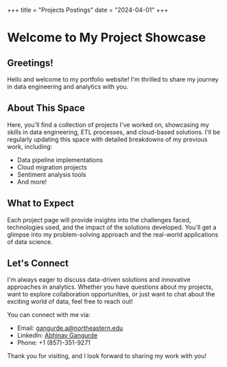 +++
title = "Projects Postings"
date = "2024-04-01"
+++

# Welcome to My Project Showcase

## Greetings!

Hello and welcome to my portfolio website! I'm thrilled to share my journey in data engineering and analytics with you.

## About This Space

Here, you'll find a collection of projects I've worked on, showcasing my skills in data engineering, ETL processes, and cloud-based solutions. I'll be regularly updating this space with detailed breakdowns of my previous work, including:

- Data pipeline implementations
- Cloud migration projects
- Sentiment analysis tools
- And more!

## What to Expect

Each project page will provide insights into the challenges faced, technologies used, and the impact of the solutions developed. You'll get a glimpse into my problem-solving approach and the real-world applications of data science.

## Let's Connect

I'm always eager to discuss data-driven solutions and innovative approaches in analytics. Whether you have questions about my projects, want to explore collaboration opportunities, or just want to chat about the exciting world of data, feel free to reach out!

You can connect with me via:
- Email: gangurde.a@northeastern.edu
- LinkedIn: [Abhinav Gangurde](https://linkedin.com/in/abhinav-gangurde)
- Phone: +1 (857)-351-9271

Thank you for visiting, and I look forward to sharing my work with you!
